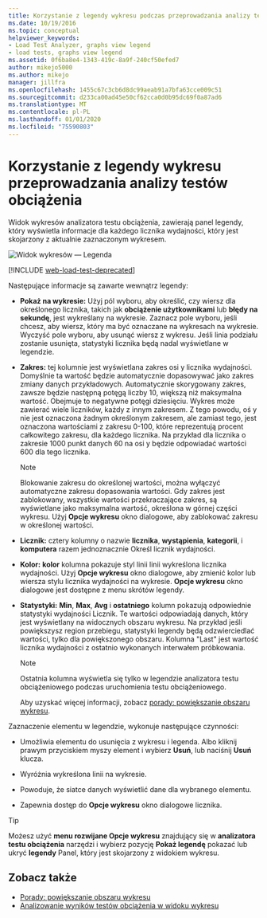 ```yaml
---
title: Korzystanie z legendy wykresu podczas przeprowadzania analizy testów obciążenia
ms.date: 10/19/2016
ms.topic: conceptual
helpviewer_keywords:
- Load Test Analyzer, graphs view legend
- load tests, graphs view legend
ms.assetid: 0f6ba8e4-1343-419c-8a9f-240cf50efed7
author: mikejo5000
ms.author: mikejo
manager: jillfra
ms.openlocfilehash: 1455c67c3cb6d8dc99aeab91a7bfa63cce009c51
ms.sourcegitcommit: d233ca00ad45e50cf62cca0d0b95dc69f0a87ad6
ms.translationtype: MT
ms.contentlocale: pl-PL
ms.lasthandoff: 01/01/2020
ms.locfileid: "75590803"
---
```

# <a name="use-the-graphs-view-legend-to-analyze-load-tests"></a>Korzystanie z legendy wykresu przeprowadzania analizy testów obciążenia

Widok wykresów analizatora testu obciążenia, zawierają panel legendy, który wyświetla informacje dla każdego licznika wydajności, który jest skojarzony z aktualnie zaznaczonym wykresem.

![Widok wykresów — Legenda](../test/media/load_viewlegend.png)

[!INCLUDE [web-load-test-deprecated](includes/web-load-test-deprecated.md)]

Następujące informacje są zawarte wewnątrz legendy:

- **Pokaż na wykresie:** Użyj pól wyboru, aby określić, czy wiersz dla określonego licznika, takich jak **obciążenie użytkownikami** lub **błędy na sekundę**, jest wykreślany na wykresie. Zaznacz pole wyboru, jeśli chcesz, aby wiersz, który ma być oznaczane na wykresach na wykresie. Wyczyść pole wyboru, aby usunąć wiersz z wykresu. Jeśli linia podziału zostanie usunięta, statystyki licznika będą nadal wyświetlane w legendzie.

- **Zakres:** tej kolumnie jest wyświetlana zakres osi y licznika wydajności. Domyślnie ta wartość będzie automatycznie dopasowywać jako zakres zmiany danych przykładowych. Automatycznie skorygowany zakres, zawsze będzie następną potęgą liczby 10, większą niż maksymalna wartość. Obejmuje to negatywne potęgi dziesięciu. Wykres może zawierać wiele liczników, każdy z innym zakresem. Z tego powodu, oś y nie jest oznaczona żadnym określonym zakresem, ale zamiast tego, jest oznaczona wartościami z zakresu 0-100, które reprezentują procent całkowitego zakresu, dla każdego licznika. Na przykład dla licznika o zakresie 1000 punkt danych 60 na osi y będzie odpowiadać wartości 600 dla tego licznika.

    > [!NOTE]
    > Blokowanie zakresu do określonej wartości, można wyłączyć automatyczne zakresu dopasowania wartości. Gdy zakres jest zablokowany, wszystkie wartości przekraczające zakres, są wyświetlane jako maksymalna wartość, określona w górnej części wykresu. Użyj **Opcje wykresu** okno dialogowe, aby zablokować zakresu w określonej wartości.

- **Licznik:** cztery kolumny o nazwie **licznika**, **wystąpienia**, **kategorii**, i **komputera** razem jednoznacznie Określ licznik wydajności.

- **Kolor:** **kolor** kolumna pokazuje styl linii linii wykreślona licznika wydajności. Użyj **Opcje wykresu** okno dialogowe, aby zmienić kolor lub wiersza stylu licznika wydajności na wykresie. **Opcje wykresu** okno dialogowe jest dostępne z menu skrótów legendy.

- **Statystyki:** **Min**, **Max**, **Avg** i **ostatniego** kolumn pokazują odpowiednie statystyki wydajności Licznik. Te wartości odpowiadają danych, który jest wyświetlany na widocznych obszaru wykresu. Na przykład jeśli powiększysz region przebiegu, statystyki legendy będą odzwierciedlać wartości, tylko dla powiększonego obszaru. Kolumna "Last" jest wartość licznika wydajności z ostatnio wykonanych interwałem próbkowania.

    > [!NOTE]
    > Ostatnia kolumna wyświetla się tylko w legendzie analizatora testu obciążeniowego podczas uruchomienia testu obciążeniowego.

     Aby uzyskać więcej informacji, zobacz [porady: powiększanie obszaru wykresu](../test/how-to-zoom-in-on-a-region-of-the-graph-in-load-test-results.md).

Zaznaczenie elementu w legendzie, wykonuje następujące czynności:

- Umożliwia elementu do usunięcia z wykresu i legenda. Albo kliknij prawym przyciskiem myszy element i wybierz **Usuń**, lub naciśnij **Usuń** klucza.

- Wyróżnia wykreślona linii na wykresie.

- Powoduje, że siatce danych wyświetlić dane dla wybranego elementu.

- Zapewnia dostęp do **Opcje wykresu** okno dialogowe licznika.

> [!TIP]
> Możesz użyć **menu rozwijane Opcje wykresu** znajdujący się w **analizatora testu obciążenia** narzędzi i wybierz pozycję **Pokaż legendę** pokazać lub ukryć **legendy** Panel, który jest skojarzony z widokiem wykresu.

## <a name="see-also"></a>Zobacz także

- [Porady: powiększanie obszaru wykresu](../test/how-to-zoom-in-on-a-region-of-the-graph-in-load-test-results.md)
- [Analizowanie wyników testów obciążenia w widoku wykresu](../test/analyze-load-test-results-in-the-graphs-view.md)
